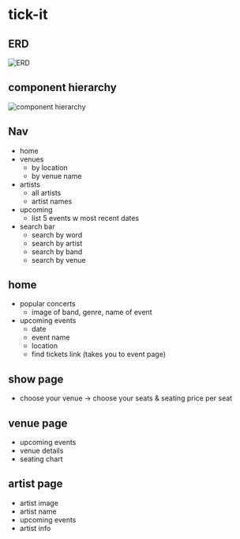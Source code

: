 # tick-it
## ERD
![ERD](https://i.imgur.com/qa7eMqo.png)
## component hierarchy 

![component hierarchy](https://i.imgur.com/PsIQDd8.png)

## Nav 
- home
- venues
    - by location
    - by venue name
- artists
    - all artists
    - artist names 
- upcoming
    - list 5 events w most recent dates
- search bar 
    - search by word
    - search by artist 
    - search by band
    - search by venue 

## home 
- popular concerts 
    - image of band, genre, name of event
- upcoming events 
    - date 
    - event name 
    - location 
    - find tickets link (takes you to event page)

## show page  
- choose your venue 
    -> choose your seats & seating price per seat 

## venue page
- upcoming events 
- venue details 
- seating chart

## artist page 
- artist image 
- artist name
- upcoming events 
- artist info
